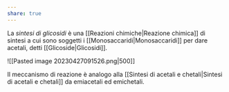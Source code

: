 ```yaml
---
share: true
---
```

La *sintesi di glicosidi* è una [[Reazioni chimiche|Reazione chimica]] di sintesi a cui sono soggetti i [[Monosaccaridi|Monosaccaridi]] per dare acetali, detti [[Glicoside|Glicosidi]].

![[Pasted image 20230427091526.png|500]]

Il meccanismo di reazione è analogo alla [[Sintesi di acetali e chetali|Sintesi di acetali e chetali]] da emiacetali ed emichetali.